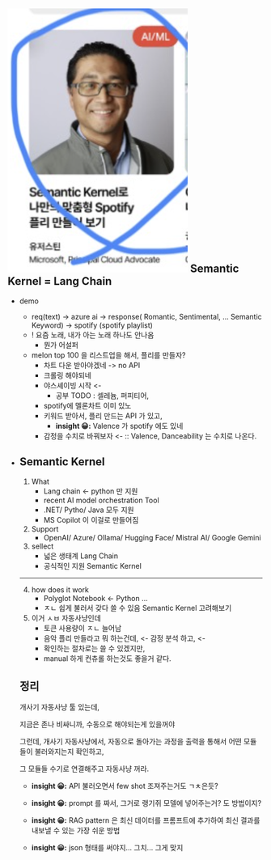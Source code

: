 ![alt text](image.png)
Semantic Kernel = Lang Chain
---
- demo 
    - req(text) -> azure ai -> response( Romantic, Sentimental, ... Semantic Keyword)  -> spotify (spotify playlist)
    - ! 요즘 노래, 내가 아는 노래 하나도 안나옴
        - 뭔가 어설퍼
    - melon top 100 을 리스트업을 해서, 플리를 만들자? 
        - 차트 다운 받아야겠네 -> no API
        - 크롤링 해야되네
        - 야스셰이빙 시작 <-
            - 공부 TODO : 셀레늄, 퍼피티어, 
        - spotify에 멜론차트 이미 있노 
        - 키워드 받아서, 플리 만드는 API 가 있고, 
            - <b>insight 😀:</b> Valence 가 spotify 에도 있네
        - 감정을 수치로 바꿔보자 <- :: Valence, Danceability 는 수치로 나온다.

- Semantic Kernel
    - 
    1. What 
        - Lang chain <- python 만 지원
        - recent AI model orchestration Tool
        - .NET/ Pytho/ Java 모두 지원
        - MS Copilot 이 이걸로 만들어짐
    2. Support
        - OpenAI/ Azure/ Ollama/ Hugging Face/ Mistral AI/ Google Gemini
    3. sellect
        - 넓은 생태계 Lang Chain
        - 공식적인 지원 Semantic Kernel

    ---
    4. how does it work
        - Polyglot Notebook <- Python ... 
        - ㅈㄴ 쉽게 불러서 갖다 쓸 수 있음 Semantic Kernel 고려해보기
    5. 이거 ㅅㅂ 자동사냥인데
        - 토큰 사용량이 ㅈㄴ 늘어남
        - 음악 플리 만들라고 뭐 하는건데, <- 감정 분석 하고, <- 
        - 확인하는 절차로는 쓸 수 있겠지만, 
        - manual 하게 컨츄롤 하는것도 좋을거 같다.
    <h2> 정리 </h2>

    개사기 자동사냥 툴 있는데,

    지금은 존나 비싸니까, 수동으로 해야되는게 있을꺼야

    그런데, 개사기 자동사냥에서, 자동으로 돌아가는 과정을 출력을 통해서 어떤 모듈들이 불러와지는지 확인하고,
    
    그 모듈들 수기로 연결해주고 자동사냥 꺼라.

    * <b>insight 😀:</b> API 불러오면서 few shot 조져주는거도 ㄱㅊ은듯?
    - <b>insight 😀:</b> prompt 를 짜서, 그거로 랭기쥐 모델에 넣어주는거? 도 방법이지?

    - <b>insight 😀:</b> RAG pattern 은 최신 데이터를 프롬프트에 추가하여 최신 결과를 내보낼 수 있는 가장 쉬운 방법

    - <b>insight 😀:</b> json 형태를 써야지... 그치... 그게 맞지